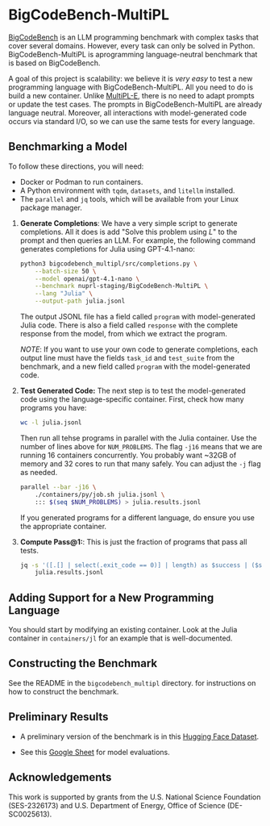 # BigCodeBench-MultiPL

[BigCodeBench] is an LLM programming benchmark with complex tasks that cover
several domains. However, every task can only be solved in Python.
BigCodeBench-MultiPL is aprogramming language-neutral benchmark that is based on
BigCodeBench.

A goal of this project is scalability: we believe it is *very easy* to test a
new programming language with BigCodeBench-MultiPL. All you need to do is build
a new container. Unlike [MultiPL-E], there is no need to adapt prompts or update
the test cases. The prompts in BigCodeBench-MultiPL are already language
neutral. Moreover, all interactions with model-generated code occurs via
standard I/O, so we can use the same tests for every language.

## Benchmarking a Model

To follow these directions, you will need:

- Docker or Podman to run containers.
- A Python environment with `tqdm`, `datasets`, and `litellm` installed.
- The `parallel` and `jq` tools, which will be available from your Linux package
  manager.

1. **Generate Completions**: We have a very simple script to generate
   completions. All it  does is add "Solve this problem using *L*" to the prompt
   and then queries an LLM. For example, the following command generates
   completions for Julia using GPT-4.1-nano:

   ```bash
   python3 bigcodebench_multipl/src/completions.py \
       --batch-size 50 \
       --model openai/gpt-4.1-nano \
       --benchmark nuprl-staging/BigCodeBench-MultiPL \
       --lang "Julia" \
       --output-path julia.jsonl
   ```
   
   The output JSONL file has a field called `program` with model-generated
   Julia code. There is also a field called `response` with the complete response
   from the model, from which we extract the program.

   *NOTE*: If you want to use your own code to generate completions, each output
   line must have the fields `task_id` and `test_suite` from the benchmark,
   and a new field called `program`  with the model-generated code.

2. **Test Generated Code:** The next step is to test the model-generated code
   using the language-specific container. First, check how many programs you have:

   ```bash
   wc -l julia.jsonl
   ```

   Then run all tehse programs in parallel with the Julia container. Use the
   number of lines above for `NUM_PROBLEMS`. The flag `-j16` means that we are
   running 16 containers concurrently. You probably want ~32GB of memory and 32
   cores to run that many safely. You can adjust the `-j` flag as needed.

   ```bash
   parallel --bar -j16 \
       ./containers/py/job.sh julia.jsonl \
       ::: $(seq $NUM_PROBLEMS) > julia.results.jsonl
   ```

   If you generated programs for a different language, do ensure you use the
   appropriate container.

3. **Compute Pass@1:**: This is just the fraction of programs that pass all
   tests.

   ```bash
   jq -s '([.[] | select(.exit_code == 0)] | length) as $success | ($success * 100 / length) | "pass@1: \(.)%"' \
       julia.results.jsonl
   ```

## Adding Support for a New Programming Language

You should start by modifying an existing container. Look at the Julia
container in `containers/jl` for an example that is well-documented.

## Constructing the Benchmark

See the README in the `bigcodebench_multipl` directory. for instructions on
how to construct the benchmark.

## Preliminary Results

- A preliminary version of the benchmark is in this 
  [Hugging Face Dataset](https://huggingface.co/datasets/nuprl-staging/BigCodeBench-MultiPL).

- See this [Google Sheet](https://docs.google.com/spreadsheets/d/1KMcZ_sFjM5N6XoUntgIip9ZkSu-htKthlx8DUD-AG90/edit?usp=sharing)
  for model evaluations.

## Acknowledgements

This work is supported by grants from the U.S. National Science Foundation
(SES-2326173) and U.S. Department of Energy, Office of Science (DE-SC0025613).



[BigCodeBench]: https://openreview.net/forum?id=YrycTjllL0
[MultiPL-E]: https://ieeexplore.ieee.org/document/10103177

